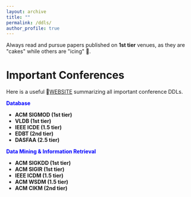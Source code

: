 ```yaml
---
layout: archive
title: ""
permalink: /ddls/
author_profile: true
---
```


Always read and pursue papers published on **1st tier** venues, as they are "cakes" while others are "icing" 🍰.   


Important Conferences
=====
Here is a useful 🔗[WEBSITE](https://ccfddl.github.io/) summarizing all important conference DDLs.

<span style="color:blue">**Database**

- **ACM SIGMOD (1st tier)**
- **VLDB (1st tier)**
- **IEEE ICDE (1.5 tier)**
- **EDBT (2nd tier)**
- **DASFAA (2.5 tier)**


<span style="color:blue">**Data Mining & Information Retrieval**

- **ACM SIGKDD (1st tier)**
- **ACM SIGIR (1st tier)**
- **IEEE ICDM (1.5 tier)**
- **ACM WSDM (1.5 tier)**
- **ACM CIKM (2nd tier)**



